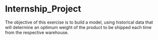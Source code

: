 # Internship_Project
The objective of this exercise is to build a model, using historical data that will determine an optimum weight of the product to be shipped each time from the respective warehouse.  
